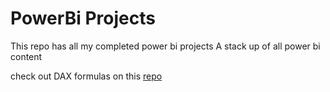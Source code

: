 # PowerBi Projects
This repo has all my completed power bi projects
A stack up of all power bi content

check out DAX formulas on this [repo]()
